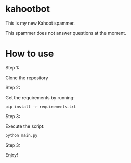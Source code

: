 # kahootbot
This is my new Kahoot spammer. 

This spammer does not answer questions at the moment.

# How to use

Step 1:

Clone the repository



Step 2:

Get the requirements by running: 

`pip install -r requirements.txt`

Step 3:

Execute the script:

`python main.py`

Step 3:

Enjoy!

